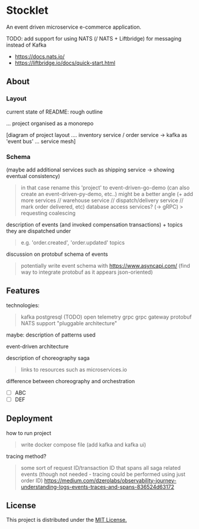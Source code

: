 # Stocklet

An event driven microservice e-commerce application.

TODO: add support for using NATS (/ NATS + Liftbridge) for messaging instead of Kafka

* <https://docs.nats.io/>
* <https://liftbridge.io/docs/quick-start.html>

## About

### Layout

current state of README: rough outline

... project organised as a monorepo

[diagram of project layout .... inventory service / order service -> kafka as 'event bus' ... service mesh]

### Schema

(maybe add additional services such as shipping service -> showing eventual consistency)
  > in that case rename this 'project' to event-driven-go-demo (can also create an event-driven-py-demo, etc..)
  > might be a better angle (+ add more services // warehouse service // dispatch/delivery service // mark order delivered, etc)
  > database access services? (-> gRPC)
    > requesting coalescing

description of events (and invoked compensation transactions) + topics they are dispatched under
  > e.g. 'order.created', 'order.updated' topics

discussion on protobuf schema of events
  > potentially write event schema with <https://www.asyncapi.com/> (find way to integrate protobuf as it appears json-oriented)

## Features

technologies:
> kafka
> postgresql
> (TODO) open telemetry
> grpc
> grpc gateway
> protobuf
> NATS support
> "pluggable architecture"

maybe: description of patterns used

event-driven architecture

description of choreography saga
  > links to resources such as microservices.io

difference between choreography and orchestration

* [ ] ABC
* [ ] DEF

## Deployment

how to run project
  > write docker compose file (add kafka and kafka ui)

tracing method?
  > some sort of request ID/transaction ID that spans all saga related events (though not needed - tracing could be performed using just order ID)
  > <https://medium.com/dzerolabs/observability-journey-understanding-logs-events-traces-and-spans-836524d63172>

## License

This project is distributed under the [MIT License.](/LICENSE)
